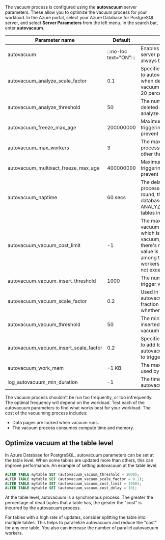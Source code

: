 The vacuum process is configured using the **autovacuum** server parameters. These allow you to optimize the vacuum process for your workload. In the Azure portal, select your Azure Database for PostgreSQL server, and select **Server Parameters** from the left menu. In the search bar, enter **autovacuum**.

|Parameter name                             |Default    |Description                                                                                                                        |
|---------                                  |---------  |---------                                                                                                                          |
|autovacuum                                 |:::no-loc text="ON":::         |Enables or disables the autovacuum server process. Autovacuum should always be enabled.                                            |
|autovacuum_analyze_scale_factor            |0.1        |Specifies a fraction of the table to add to autovacuum_vacuum_threshold when deciding whether to trigger a vacuum operation. For example, 0.2 is 20 percent of the table size.             |
|autovacuum_analyze_threshold               |50         |The number of inserted, updated, or deleted rows needed to trigger analyze for any one table.                                      |
|autovacuum_freeze_max_age                  |200000000  |Maximum age (in transactions) before triggering autovacuum on a table to prevent transaction ID wraparound.                        |
|autovacuum_max_workers                     |3          |The maximum number of autovacuum processes running at any one time, other than the autovacuum launcher.                            |
|autovacuum_multixact_freeze_max_age        |400000000  |Maximum age (in multixact) before triggering autovacuum on a table to prevent multixact wraparound.                                |
|autovacuum_naptime                         |60 secs    |The delay between autovacuum processes on a database. In each round, the daemon examines the database and issues VACUUM and ANALYZE commands as needed for tables in that database.        |
|autovacuum_vacuum_cost_limit               |-1         |The maximum cost for automatic vacuum operations. If -1 is specified, which is the default, the regular vacuum_cost_limit value is used. If there's more than one worker, the value is distributed proportionally among the running autovacuum workers. The sum for each worker will not exceed the value of this variable.    |
|autovacuum_vacuum_insert_threshold         |1000       |The number of inserted rows that will trigger vacuum for any one table.                                                  |
|autovacuum_vacuum_scale_factor             |0.2        |Used in conjunction with autovacuum_vacuum_threshold. The fraction of a table used to decide whether to trigger a vacuum.          |
|autovacuum_vacuum_threshold                |50         |The minimum number of updated, inserted, or deleted rows to trigger a vacuum for a table.                                          |
|autovacuum_vacuum_insert_scale_factor      |0.2        |Specifies a fraction of the table size to add to autovacuum_vacuum_insert_threshold to trigger the vacuum process.                 |
|autovacuum_work_mem                        |-1 KB      |The maximum memory that can be used by each autovacuum process.                                                                    |
|log_autovacuum_min_duration                |-1         |The time in milliseconds above which autovacuum actions will be logged.                                                            |

The vacuum process shouldn't be run too frequently, or too infrequently. The optimal frequency will depend on the workload. Test each of the autovacuum parameters to find what works best for your workload. The cost of the vacuuming process includes:

- Data pages are locked when vacuum runs.
- The vacuum process consumes compute time and memory.

## Optimize vacuum at the table level

In Azure Database for PostgreSQL, autovacuum parameters can be set at the table level. When some tables are updated more than others, this can improve performance. An example of setting autovacuum at the table level:

```sql
ALTER TABLE mytable SET (autovacuum_vacuum_threshold = 1000);
​ALTER TABLE mytable SET (autovacuum_vacuum_scale_factor = 0.1);
ALTER TABLE mytable SET (autovacuum_vacuum_cost_limit = 1000);
ALTER TABLE mytable SET (autovacuum_vacuum_cost_delay = 10);
```

At the table level, autovacuum is a synchronous process. The greater the percentage of dead tuples that a table has, the greater the "cost" is incurred by the autovacuum process.

For tables with a high rate of updates, consider splitting the table into multiple tables. This helps to parallelize autovacuum and reduce the "cost" for any one table. You also can increase the number of parallel autovacuum workers.
